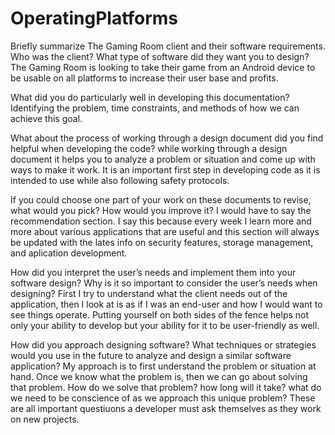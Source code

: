 # OperatingPlatforms

Briefly summarize The Gaming Room client and their software requirements. Who was the client? What type of software did they want you to design?
The Gaming Room is looking to take their game from an Android device to be usable on all platforms to increase their user base and profits.

What did you do particularly well in developing this documentation?
Identifying the problem, time constraints, and methods of how we can achieve this goal.

What about the process of working through a design document did you find helpful when developing the code?
while working through a design document it helps you to analyze a problem or situation and come up with ways to make it work. It is an important first step in developing code as it is intended to use while also following safety protocols. 

If you could choose one part of your work on these documents to revise, what would you pick? How would you improve it?
I would have to say the recommendation section. I say this because every week I learn more and more about various applications that are useful and this section will always be updated with the lates info on security features, storage management, and aplication development. 

How did you interpret the user’s needs and implement them into your software design? Why is it so important to consider the user’s needs when designing?
First I try to understand what the client needs out of the application, then I look at is as if I was an end-user and how I would want to see things operate. Putting yourself on both sides of the fence helps not only your ability to develop but your ability for it to be user-friendly as well.

How did you approach designing software? What techniques or strategies would you use in the future to analyze and design a similar software application?
My approach is to first understand the problem or situation at hand. Once we know what the problem is, then we can go about solving that problem. How do we solve that problem? how long will it take? what do we need to be conscience of as we approach this unique problem? These are all important questiuons a developer must ask themselves as they work on new projects. 

